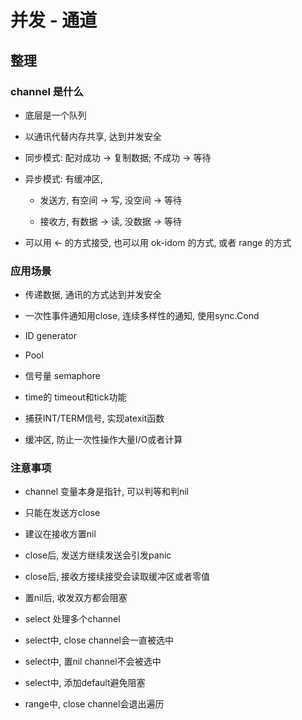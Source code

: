 # 并发 - 通道

## 整理

### channel 是什么

* 底层是一个队列

* 以通讯代替内存共享, 达到并发安全

* 同步模式: 配对成功 -> 复制数据; 不成功 -> 等待

* 异步模式: 有缓冲区, 

    * 发送方, 有空间 -> 写, 没空间 -> 等待
    
    * 接收方, 有数据 -> 读, 没数据 -> 等待
    
* 可以用 <- 的方式接受, 也可以用 ok-idom 的方式, 或者 range 的方式
    
### 应用场景

* 传递数据, 通讯的方式达到并发安全

* 一次性事件通知用close, 连续多样性的通知, 使用sync.Cond

* ID generator

* Pool

* 信号量 semaphore

* time的 timeout和tick功能

* 捕获INT/TERM信号, 实现atexit函数

* 缓冲区, 防止一次性操作大量I/O或者计算

### 注意事项

* channel 变量本身是指针, 可以判等和判nil

* 只能在发送方close

* 建议在接收方置nil

* close后, 发送方继续发送会引发panic

* close后, 接收方接续接受会读取缓冲区或者零值

* 置nil后, 收发双方都会阻塞

* select 处理多个channel

* select中, close channel会一直被选中

* select中, 置nil channel不会被选中

* select中, 添加default避免阻塞

* range中, close channel会退出遍历

